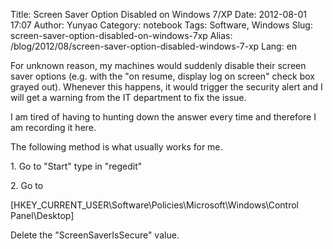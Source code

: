 Title: Screen Saver Option Disabled on Windows 7/XP
Date: 2012-08-01 17:07
Author: Yunyao
Category: notebook
Tags: Software, Windows
Slug: screen-saver-option-disabled-on-windows-7xp
Alias: /blog/2012/08/screen-saver-option-disabled-windows-7-xp
Lang: en

For unknown reason, my machines would suddenly disable their screen saver options (e.g. with the "on resume, display log on screen" check box grayed out). Whenever this happens, it would trigger the security alert and I will get a warning from the IT department to fix the issue.

I am tired of having to hunting down the answer every time and therefore I am recording it here.

The following method is what usually works for me.

1\. Go to "Start" type in "regedit"

2\. Go to

\[HKEY\_CURRENT\_USER\\Software\\Policies\\Microsoft\\Windows\\Control Panel\\Desktop\]

Delete the "ScreenSaverIsSecure" value.

